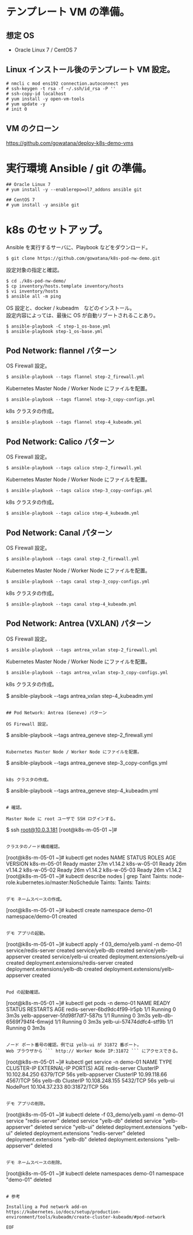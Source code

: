 # テンプレート VM の準備。

## 想定 OS

* Oracle Linux 7 / CentOS 7

## Linux インストール後のテンプレート VM 設定。

```
# nmcli c mod ens192 connection.autoconnect yes
# ssh-keygen -t rsa -f ~/.ssh/id_rsa -P ''
# ssh-copy-id localhost
# yum install -y open-vm-tools
# yum update -y
# init 0
```

## VM のクローン

https://github.com/gowatana/deploy-k8s-demo-vms

# 実行環境 Ansible / git の準備。

```
## Oracle Linux 7
# yum install -y --enablerepo=ol7_addons ansible git

## CentOS 7
# yum install -y ansible git
```

# k8s のセットアップ。

Ansible を実行するサーバに、Playbook などをダウンロード。

```
$ git clone https://github.com/gowatana/k8s-pod-nw-demo.git
```

設定対象の指定と確認。

```
$ cd ./k8s-pod-nw-demo/
$ cp inventory/hosts.template inventory/hosts
$ vi inventory/hosts
$ ansible all -m ping
```

OS 設定と、docker / kubeadm　などのインストール。  
設定内容によっては、最後に OS が自動リブートされることあり。

```
$ ansible-playbook -C step-1_os-base.yml
$ ansible-playbook step-1_os-base.yml
```

## Pod Network: flannel パターン

OS Firewall 設定。

```
$ ansible-playbook --tags flannel step-2_firewall.yml
```

Kubernetes Master Node / Worker Node にファイルを配置。  

```
$ ansible-playbook --tags flannel step-3_copy-configs.yml
```

k8s クラスタの作成。

```
$ ansible-playbook --tags flannel step-4_kubeadm.yml
```

## Pod Network: Calico パターン

OS Firewall 設定。

```
$ ansible-playbook --tags calico step-2_firewall.yml
```

Kubernetes Master Node / Worker Node にファイルを配置。  

```
$ ansible-playbook --tags calico step-3_copy-configs.yml
```

k8s クラスタの作成。

```
$ ansible-playbook --tags calico step-4_kubeadm.yml
```

## Pod Network: Canal パターン

OS Firewall 設定。

```
$ ansible-playbook --tags canal step-2_firewall.yml
```


Kubernetes Master Node / Worker Node にファイルを配置。  

```
$ ansible-playbook --tags canal step-3_copy-configs.yml
```

k8s クラスタの作成。

```
$ ansible-playbook --tags canal step-4_kubeadm.yml
```

## Pod Network: Antrea (VXLAN) パターン

OS Firewall 設定。

```
$ ansible-playbook --tags antrea_vxlan step-2_firewall.yml
```

Kubernetes Master Node / Worker Node にファイルを配置。  

```
$ ansible-playbook --tags antrea_vxlan step-3_copy-configs.yml
```

k8s クラスタの作成。

$ ansible-playbook --tags antrea_vxlan step-4_kubeadm.yml
```

## Pod Network: Antrea (Geneve) パターン

OS Firewall 設定。

```
$ ansible-playbook --tags antrea_geneve step-2_firewall.yml
```

Kubernetes Master Node / Worker Node にファイルを配置。  

```
$ ansible-playbook --tags antrea_geneve step-3_copy-configs.yml
```

k8s クラスタの作成。

```
$ ansible-playbook --tags antrea_geneve step-4_kubeadm.yml
```

# 確認。

Master Node に root ユーザで SSH ログインする。

```
$ ssh root@10.0.3.181
[root@k8s-m-05-01 ~]#
```

クラスタのノード構成確認。

```
[root@k8s-m-05-01 ~]# kubectl get nodes
NAME          STATUS   ROLES    AGE   VERSION
k8s-m-05-01   Ready    master   27m   v1.14.2
k8s-w-05-01   Ready    <none>   26m   v1.14.2
k8s-w-05-02   Ready    <none>   26m   v1.14.2
k8s-w-05-03   Ready    <none>   26m   v1.14.2
[root@k8s-m-05-01 ~]# kubectl describe nodes | grep Taint
Taints:             node-role.kubernetes.io/master:NoSchedule
Taints:             <none>
Taints:             <none>
Taints:             <none>
```

デモ ネームスペースの作成。

```
[root@k8s-m-05-01 ~]# kubectl create namespace demo-01
namespace/demo-01 created
```

デモ アプリの起動。

```
[root@k8s-m-05-01 ~]# kubectl apply -f 03_demo/yelb.yaml -n demo-01
service/redis-server created
service/yelb-db created
service/yelb-appserver created
service/yelb-ui created
deployment.extensions/yelb-ui created
deployment.extensions/redis-server created
deployment.extensions/yelb-db created
deployment.extensions/yelb-appserver created
```

Pod の起動確認。

```
[root@k8s-m-05-01 ~]# kubectl get pods -n demo-01
NAME                              READY   STATUS    RESTARTS   AGE
redis-server-6bd9dc4f99-lr5pb     1/1     Running   0          3m3s
yelb-appserver-5fd98f7df7-587ts   1/1     Running   0          3m3s
yelb-db-6569f794f4-6mwjd          1/1     Running   0          3m3s
yelb-ui-57474ddfc4-stf9b          1/1     Running   0          3m3s
```

ノード ポート番号の確認。例では yelb-ui が 31872 番ポート。  
Web ブラウザから ``` http:// Worker Node IP:31872 ``` にアクセスできる。

```
[root@k8s-m-05-01 ~]# kubectl get service -n demo-01
NAME             TYPE        CLUSTER-IP       EXTERNAL-IP   PORT(S)        AGE
redis-server     ClusterIP   10.102.84.250    <none>        6379/TCP       56s
yelb-appserver   ClusterIP   10.99.118.66     <none>        4567/TCP       56s
yelb-db          ClusterIP   10.108.248.155   <none>        5432/TCP       56s
yelb-ui          NodePort    10.104.37.233    <none>        80:31872/TCP   56s
```

デモ アプリの削除。

```
[root@k8s-m-05-01 ~]# kubectl delete -f 03_demo/yelb.yaml -n demo-01
service "redis-server" deleted
service "yelb-db" deleted
service "yelb-appserver" deleted
service "yelb-ui" deleted
deployment.extensions "yelb-ui" deleted
deployment.extensions "redis-server" deleted
deployment.extensions "yelb-db" deleted
deployment.extensions "yelb-appserver" deleted
```

デモ ネームスペースの削除。

```
[root@k8s-m-05-01 ~]# kubectl delete namespaces demo-01
namespace "demo-01" deleted
```

# 参考

Installing a Pod network add-on  
https://kubernetes.io/docs/setup/production-environment/tools/kubeadm/create-cluster-kubeadm/#pod-network

EOF
